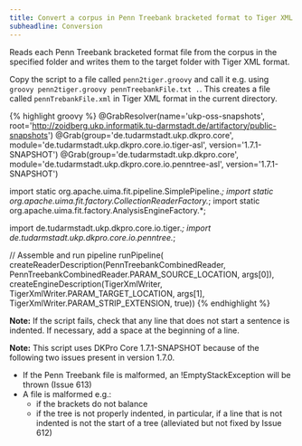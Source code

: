```yaml
---
title: Convert a corpus in Penn Treebank bracketed format to Tiger XML
subheadline: Conversion
---
```


Reads each Penn Treebank bracketed format file from the corpus in the specified folder and writes them to the target folder with Tiger XML format.

Copy the script to a file called `penn2tiger.groovy` and call it e.g. using `groovy penn2tiger.groovy pennTreebankFile.txt .`. This creates a file called `pennTrebankFile.xml` in Tiger XML format in the current directory.

{% highlight groovy %}
@GrabResolver(name='ukp-oss-snapshots',
     root='http://zoidberg.ukp.informatik.tu-darmstadt.de/artifactory/public-snapshots')
@Grab(group='de.tudarmstadt.ukp.dkpro.core', 
  module='de.tudarmstadt.ukp.dkpro.core.io.tiger-asl', 
  version='1.7.1-SNAPSHOT')
@Grab(group='de.tudarmstadt.ukp.dkpro.core', 
  module='de.tudarmstadt.ukp.dkpro.core.io.penntree-asl', 
  version='1.7.1-SNAPSHOT')
 
import static org.apache.uima.fit.pipeline.SimplePipeline.*;
import static org.apache.uima.fit.factory.CollectionReaderFactory.*;
import static org.apache.uima.fit.factory.AnalysisEngineFactory.*;

import de.tudarmstadt.ukp.dkpro.core.io.tiger.*;
import de.tudarmstadt.ukp.dkpro.core.io.penntree.*;
 
// Assemble and run pipeline
runPipeline(
  createReaderDescription(PennTreebankCombinedReader,
    PennTreebankCombinedReader.PARAM_SOURCE_LOCATION, args[0]),
  createEngineDescription(TigerXmlWriter,
    TigerXmlWriter.PARAM_TARGET_LOCATION, args[1],
    TigerXmlWriter.PARAM_STRIP_EXTENSION, true))
{% endhighlight %}

**Note:** If the script fails, check that any line that does not start a sentence is indented. If necessary, add a space at the beginning of a line.

**Note:** This script uses DKPro Core 1.7.1-SNAPSHOT because of the following two issues present in version 1.7.0.

   * If the Penn Treebank file is malformed, an !EmptyStackException will be thrown (Issue 613)
   * A file is malformed e.g.:
      * if the brackets do not balance
      * if the tree is not properly indented, in particular, if a line that is not indented is not the start of a tree (alleviated but not fixed by Issue 612)